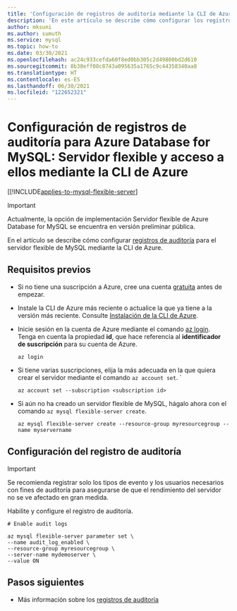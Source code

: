 ```yaml
---
title: 'Configuración de registros de auditoría mediante la CLI de Azure en Azure Database for MySQL: Servidor flexible'
description: 'En este artículo se describe cómo configurar los registros de auditoría en Azure Database for MySQL: Servidor flexible y acceder a ellos mediante la CLI de Azure.'
author: mksuni
ms.author: sumuth
ms.service: mysql
ms.topic: how-to
ms.date: 03/30/2021
ms.openlocfilehash: ac24c933cefda60f8ed0bb305c2d49800bd2d610
ms.sourcegitcommit: 8b38eff08c8743a095635a1765c9c44358340aa8
ms.translationtype: HT
ms.contentlocale: es-ES
ms.lasthandoff: 06/30/2021
ms.locfileid: "122652321"
---
```

# <a name="configure-and-access-audit-logs-for-azure-database-for-mysql---flexible-server-using-the-azure-cli"></a>Configuración de registros de auditoría para Azure Database for MySQL: Servidor flexible y acceso a ellos mediante la CLI de Azure

[[!INCLUDE[applies-to-mysql-flexible-server](../includes/applies-to-mysql-flexible-server.md)]

> [!IMPORTANT]
> Actualmente, la opción de implementación Servidor flexible de Azure Database for MySQL se encuentra en versión preliminar pública.

En el artículo se describe cómo configurar [registros de auditoría](concepts-audit-logs.md) para el servidor flexible de MySQL mediante la CLI de Azure.

## <a name="prerequisites"></a>Requisitos previos

- Si no tiene una suscripción a Azure, cree una cuenta [gratuita](https://azure.microsoft.com/free/) antes de empezar.
- Instale la CLI de Azure más reciente o actualice la que ya tiene a la versión más reciente. Consulte [Instalación de la CLI de Azure](/cli/azure/install-azure-cli).
-  Inicie sesión en la cuenta de Azure mediante el comando [az login](/cli/azure/reference-index#az_login). Tenga en cuenta la propiedad **id**, que hace referencia al **identificador de suscripción** para su cuenta de Azure.

    ```azurecli-interactive
    az login
    ````

- Si tiene varias suscripciones, elija la más adecuada en la que quiera crear el servidor mediante el comando ```az account set```.
`
    ```azurecli
    az account set --subscription <subscription id>
    ```

- Si aún no ha creado un servidor flexible de MySQL, hágalo ahora con el comando ```az mysql flexible-server create```.

    ```azurecli
    az mysql flexible-server create --resource-group myresourcegroup --name myservername
    ```

## <a name="configure-audit-logging"></a>Configuración del registro de auditoría

>[!IMPORTANT]
> Se recomienda registrar solo los tipos de evento y los usuarios necesarios con fines de auditoría para asegurarse de que el rendimiento del servidor no se ve afectado en gran medida.

Habilite y configure el registro de auditoría.

```azurecli
# Enable audit logs

az mysql flexible-server parameter set \
--name audit_log_enabled \
--resource-group myresourcegroup \
--server-name mydemoserver \
--value ON
```

## <a name="next-steps"></a>Pasos siguientes
- Más información sobre los [registros de auditoría](concepts-audit-logs.md)
